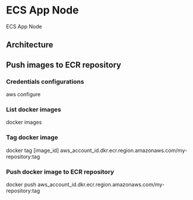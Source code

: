 # ECS App Node

ECS App Node

## Architecture

## Push images to ECR repository

### Credentials configurations

aws configure

### List docker images

docker images

### Tag docker image

docker tag [image_id] aws_account_id.dkr.ecr.region.amazonaws.com/my-repository:tag

### Push docker image to ECR repository

docker push aws_account_id.dkr.ecr.region.amazonaws.com/my-repository:tag
